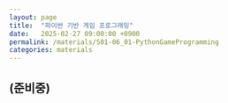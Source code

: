 ```yaml
---
layout: page
title:  "파이썬 기반 게임 프로그래밍"
date:   2025-02-27 09:00:00 +0900
permalink: /materials/S01-06_01-PythonGameProgramming
categories: materials
---
```


## **(준비중)**